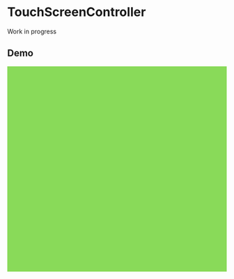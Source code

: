 # TouchScreenController
Work in progress


## Demo
<p align="center">
  <img width="509" height="472" src="resources/touch_controlled_worm.gif">
</p>
